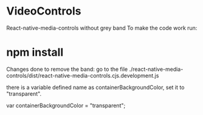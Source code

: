 # VideoControls
React-native-media-controls without grey band
To make the code work run:
#  npm install

Changes done to remove the band:
go to the file ./react-native-media-controls/dist/react-native-media-controls.cjs.development.js 

there is a variable defined name as containerBackgroundColor,
 set it to "transparent".

var containerBackgroundColor = "transparent";







